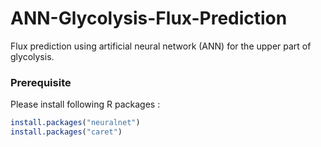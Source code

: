 # ANN-Glycolysis-Flux-Prediction

Flux prediction using artificial neural network (ANN) for the upper part of glycolysis.

### Prerequisite 

Please install following R packages : 

```R 
install.packages("neuralnet")
install.packages("caret")
```